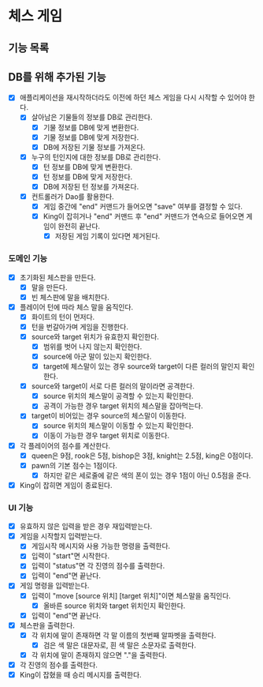 # 체스 게임

## 기능 목록

## DB를 위해 추가된 기능

- [x] 애플리케이션을 재시작하더라도 이전에 하던 체스 게임을 다시 시작할 수 있어야 한다.
  - [x] 살아남은 기물들의 정보를 DB로 관리한다. 
    - [x] 기물 정보를 DB에 맞게 변환한다. 
    - [x] 기물 정보를 DB에 맞게 저장한다.
    - [x] DB에 저장된 기물 정보를 가져온다.
  - [x] 누구의 턴인지에 대한 정보를 DB로 관리한다.
    - [x] 턴 정보를 DB에 맞게 변환한다.
    - [x] 턴 정보를 DB에 맞게 저장한다.
    - [x] DB에 저장된 턴 정보를 가져온다.
  - [x] 컨트롤러가 Dao를 활용한다.
    - [x] 게임 중간에 "end" 커맨드가 들어오면 "save" 여부를 결정할 수 있다.
    - [x] King이 잡히거나 "end" 커맨드 후 "end" 커맨드가 연속으로 들어오면 게임이 완전히 끝난다.
      - [x] 저장된 게임 기록이 있다면 제거된다.

### 도메인 기능

- [x] 초기화된 체스판을 만든다.
    - [x] 말을 만든다.
    - [x] 빈 체스판에 말을 배치한다.
- [x] 플레이어 턴에 따라 체스 말을 움직인다.
    - [x] 화이트의 턴이 먼저다.
    - [x] 턴을 번갈아가며 게임을 진행한다.
    - [x] source와 target 위치가 유효한지 확인한다.
        - [x] 범위를 벗어 나지 않는지 확인한다.
        - [x] source에 아군 말이 있는지 확인한다.
        - [x] target에 체스말이 있는 경우 source와 target이 다른 컬러의 말인지 확인한다.
    - [x] source와 target이 서로 다른 컬러의 말이라면 공격한다.
        - [x] source 위치의 체스말이 공격할 수 있는지 확인한다.
        - [x] 공격이 가능한 경우 target 위치의 체스말을 잡아먹는다.
    - [x] target이 비어있는 경우 source의 체스말이 이동한다.
        - [x] source 위치의 체스말이 이동할 수 있는지 확인한다.
        - [x] 이동이 가능한 경우 target 위치로 이동한다.
- [x] 각 플레이어의 점수를 계산한다.
  - [x] queen은 9점, rook은 5점, bishop은 3점, knight는 2.5점, king은 0점이다.
  - [x] pawn의 기본 점수는 1점이다. 
    - [x] 하지만 같은 세로줄에 같은 색의 폰이 있는 경우 1점이 아닌 0.5점을 준다.
- [x] King이 잡히면 게임이 종료된다.

### UI 기능

- [x] 유효하지 않은 입력을 받은 경우 재입력받는다.
- [x] 게임을 시작할지 입력받는다.
    - [x] 게임시작 메시지와 사용 가능한 명령을 출력한다.
    - [x] 입력이 "start"면 시작한다.
    - [x] 입력이 "status"면 각 진영의 점수를 출력한다.
    - [x] 입력이 "end"면 끝난다.
- [x] 게임 명령을 입력받는다.
    - [x] 입력이 "move [source 위치] [target 위치]"이면 체스말을 움직인다.
        - [x] 올바른 source 위치와 target 위치인지 확인한다.
    - [x] 입력이 "end"면 끝난다.
- [x] 체스판을 출력한다.
    - [x] 각 위치에 말이 존재하면 각 말 이름의 첫번째 알파벳을 출력한다.
        - [x] 검은 색 말은 대문자로, 흰 색 말은 소문자로 출력한다.
    - [x] 각 위치에 말이 존재하지 않으면 "."을 출력한다.
- [x] 각 진영의 점수를 출력한다.
- [x] King이 잡혔을 때 승리 메시지를 출력한다.